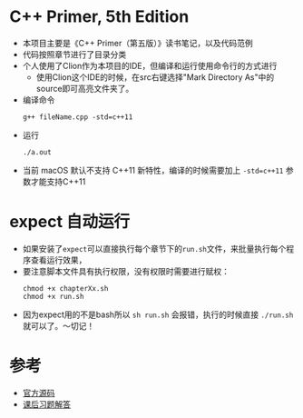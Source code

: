 # C++ Primer, 5th Edition

* 本项目主要是《C++ Primer（第五版）》读书笔记，以及代码范例
* 代码按照章节进行了目录分类
* 个人使用了Clion作为本项目的IDE，但编译和运行使用命令行的方式进行
    - 使用Clion这个IDE的时候，在src右键选择"Mark Directory As"中的source即可高亮文件夹了。
* 编译命令  
    ```
    g++ fileName.cpp -std=c++11
    ```
* 运行    
    ```
    ./a.out
    ```
* 当前 macOS 默认不支持 C++11 新特性，编译的时候需要加上 `-std=c++11` 参数才能支持C++11

# expect 自动运行

* 如果安装了`expect`可以直接执行每个章节下的`run.sh`文件，来批量执行每个程序查看运行效果，
* 要注意脚本文件具有执行权限，没有权限时需要进行赋权：
    ```
    chmod +x chapterXx.sh
    chmod +x run.sh
    ```
* 因为expect用的不是bash所以 `sh run.sh` 会报错，执行的时候直接 `./run.sh` 就可以了。～切记！

# 参考

* [官方源码](http://www.informit.com/store/c-plus-plus-primer-9780321714114)
* [课后习题解答](https://github.com/Mooophy/Cpp-Primer)